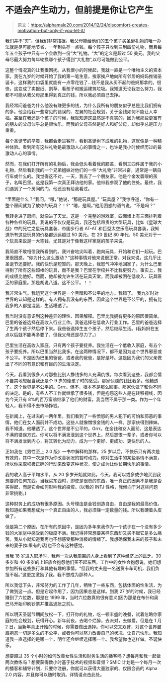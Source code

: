 # 不适会产生动力，但前提是你让它产生

> 原文：<https://alphamale20.com/2014/12/24/discomfort-creates-motivation-but-only-if-you-let-it/>

我们并不“穷”，但我们非常拮据。我父母能给他们的五个孩子买圣诞礼物的唯一办法就是尽可能地节省，一年到头存一点钱。每个孩子只收到三到四份礼物，而且每年五个孩子中只有一个会收到一份“大”礼物。“大”的定义是超过 50 美元。我的父母尽最大努力每年轮换哪个孩子得到“大礼物”,以尽可能做到公平。

这整个情况真的让我很困扰。从我很小的时候起，我就一直是一个唯物主义的资本家。我在九岁的时候开始了我的第一笔生意，挨家挨户地向所有邻居的妈妈推销圣诞卡，这样我的口袋里就能有一点零花钱了...钱不是我从买不起的爸妈那拿的。很快，这变成了卖报纸、割草、看孩子和搬运建筑垃圾。我知道无论我怎么努力，我都不可能从我父母那里得到真正的钱，所以我必须自己去挣。

我经常问爸爸为什么他没有赚更多的钱，为什么我所有的朋友似乎总是比我们拥有的多。他会给我一些常见的错误的、左翼的社会规划，关于金钱如何不能让人幸福。甚至在我还是个孩子的时候，我就知道这显然是不真实的，因为我那些更富有的朋友的父母似乎总是很快乐，而我的父母虽然是好人和好父母，却似乎总是压力重重。

每个圣诞节的早晨，我都会走进客厅，看到圣诞树下成堆的礼物，这就像是一种精神体验。看到所有这些礼物是最激动人心的事情之一，也许是我小时候经历过的最激动人心的事情。

然而，在我们打开所有的礼物后，我会低头看着我的膝盖，看到三四件属于我的小礼物，然后看到我的一个兄弟姐妹对他们的一件“大礼物”非常兴奋，通常是一辆自行车或什么的。我觉得这不对。一天，我去了一个朋友家。他是个金发碧眼的孩子，名叫巴里。这是我第一次真正拜访他的家。他带我参观了他的住处。最终，我们遇到了一个房间的门，他还没有给我看过。

“里面是什么？”我问。“哦，”他说，“那是玩具屋。”
“玩具屋？”我惊呼道，“你有一整个房间就为了放你的玩具？！?"
“嗯，是啊，”他用困惑的语气说，“不是吗？”

我转身进了房间，就像进了天堂。这是一个完整的游戏室，四面墙上有三面排列着各种各样的玩具。我说的不仅仅是玩具，我还包括昂贵的大型玩具，比如《星球大战》中的死亡之星玩具套装、帝国步行者 AT-AT 和巨型太空乐高玩具套装，我知道所有这些玩具的价格都远远超过 50 美元。在 20 世纪 80 年代，50 美元对于一个玩具来说是一大笔钱，尤其是对于像我这样家庭的孩子来说。

我简直不敢相信我所看到的。我兴奋地尖叫着，跑向玩具，开始和它们一起玩。巴里很困惑。“你为什么这么激动？”这种事情对他来说很正常。对我来说，这几乎比圣诞节还要好。我的快乐是短暂的。那天晚上，我怒气冲冲地回家了。为什么巴里得到了所有这些超棒的玩具，而不是我？巴里在学校并不比我更努力。事实上，我的成绩比他好。然而，他却被允许生活在玩具天堂，而我却被困在低收入、玩具匮乏的家庭里。那是胡说八道。这不公平。！！

我非常生气。我诅咒这个世界是一个黑暗和不公平的地方。我错了。
我九岁时对世界的认知是这样的。有人拥有我没有的东西，因此这个世界是不公平的，拥有比我多的人都是混蛋，生活糟透了。

我当时没有意识到这种差异的理性、因果解释。巴里比我拥有更多的原因很简单。巴里的爸爸选择在高收入行业工作。我爸选择在低收入行业工作。巴里的爸爸选择了生两个孩子然后停下来。我爸爸选择生五个孩子，然后继续生活。(我妈妈在五点以后就不能再多要了，但我父母还是尽力了。)

巴里生活在高收入家庭，只有两个孩子要抚养。我生活在一个低收入家庭，有五个孩子要抚养。所以巴里当然比我多。在这两种情况下，都不是因为这个世界邪恶或不公平。不是因为巴里的爸爸，或者我的爸爸，是好是坏。这是因为我们的父亲做出了不同的有意识和有目的的生活决定。

今天，我看到很多人对那些比别人挣钱多的人充满仇恨。每次看到这些，我都会情不自禁地想起当我还是个 9 岁的傻孩子时的感受。那家伙赚的钱比我多。他糟透了。这个世界是不公平的。Grrr。但不，根本不是那么回事。那家伙做了和你不同的决定。是的，有些人不工作就继承了很多钱，但是抱怨这些人是在转移视线，因为今天只有 8%的百万富翁继承了他们的财富。我当然不属于那一类。作为一个年轻人，我不得不去市场挣钱。

在新闻上，在过去的一两年里，我们看到了一些愤怒的男人犯下的可怕和邪恶的事情，他们在女人面前并不成功。这些人就像憎恨金钱的人一样。那家伙得到辣妹。我不知道。他糟透了。这个世界是不公平的。Grrr。在金钱和女人面前，这是表达不满的错误方式。你可以将不满发泄到这个世界上，然后怨恨一辈子，或者你可以将不满发泄到内心，将其转化为动力，成为一个更好、更成功、更快乐的人。

正如我在《男性至上 2.0 版》一书中解释的那样，25 岁以后，不快乐只有两次是有效的，其中一次是作为你改善状况的暂时动力。你对生活中的某些事情不满意，所以你采取积极正确的行动来改变这种状况，使之成为让你长期快乐的事情。

我的收入高于平均水平，从 20 多岁开始就如此。今天，我可以或多或少地买到我想要的任何东西。当我买东西时，即使是很贵的东西，唯一真正的因素不是我是否买得起，而是它会如何影响我的投资。(以我的 INTJ 性格，我倾向于对这些问题非常挑剔。)

这种财务上的成功有很多原因。头号理由是金钱创造自由，自由是我的最高价值。我知道如果我想成为一个真正自由的人，我必须赚一定数量的钱。所以我硬着头皮做了。

但是第二个原因，在所有的原因中，是因为多年来我作为一个孩子在一个没有多少钱的大家庭中感受到的极度不满。我记得非常想要某样东西却又买不起它是多么痛苦。我从小就知道我再也不想感受那种消极的情绪了。我想确保我未来的孩子和未来的妻子(如果有的话)也不会有这种感觉。

当我 18 岁进入职场时，我再一次从我周围的人身上看到了这种经济上的匮乏。30 多岁和 40 多岁的上班族会抱怨他们买不起东西。工作中的女性会抱怨说，她们想参加所有这些旅行和其他有趣的事情，“但我的丈夫是一名送货卡车司机，我们负担不起。”这更加激励了我。我不想成为那种人。

所以我低下头，非常努力的工作了几年，牺牲了一些东西，包括体面的性生活，为了做到这一点。但是它起作用了，因为因果总是这样。到我 27 岁的时候，我已经赚到了六位数，那是在 1999 年，当时六位数真的很有意义(因为那是在布什和奥巴马开始印刷钞票并推高通胀之前)。

所以明天圣诞节期间放松一下，打开你的礼物，吃一顿丰盛的晚餐，试着忽略你家庭的社会规划，玩得开心。新年前夜，去喝个烂醉，去派对，去做爱。但是在 1 月 2 日，当新年真正开始的时候，你需要做出选择。你可以交叉双臂，对这个世界皱眉抱怨一切是多么的不公平，或者你可以努力改善自己的状况，让自己快乐。我知道我一直选择的是哪一个，明年还会继续选择哪一个。我希望你也这样做。圣诞快乐。

想要超过 35 个小时的如何改善女性生活和财务生活的播客吗？想每月和我一起做两次教练吗？想要获得数小时基于技术的视频和音频？SMIC 计划是一个每月一次的播客和辅导计划，只要你注册，你就可以获得大量独家的、仅限会员的 Alpha 2.0 内容，并且你可以随时取消。详情请点击此处。
